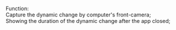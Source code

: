 Function:  
Capture the dynamic change by computer's front-camera;  
Showing the duration of the dynamic change after the app closed;

